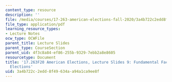 ```yaml
---
content_type: resource
description: ''
file: /media/courses/17-263-american-elections-fall-2020/3a4b722c2edd8f49634aa94a1ca9ee8f_MIT17_263F20_Lec9.pdf
file_type: application/pdf
learning_resource_types:
- Lecture Notes
ocw_type: OCWFile
parent_title: Lecture Slides
parent_type: CourseSection
parent_uid: 4f3c8a84-ef86-255b-9329-7ebb2a8e8605
resourcetype: Document
title: '17.263F20 American Elections, Lecture Slides 9: Fundamental Factors in General
  Elections'
uid: 3a4b722c-2edd-8f49-634a-a94a1ca9ee8f
---
```


